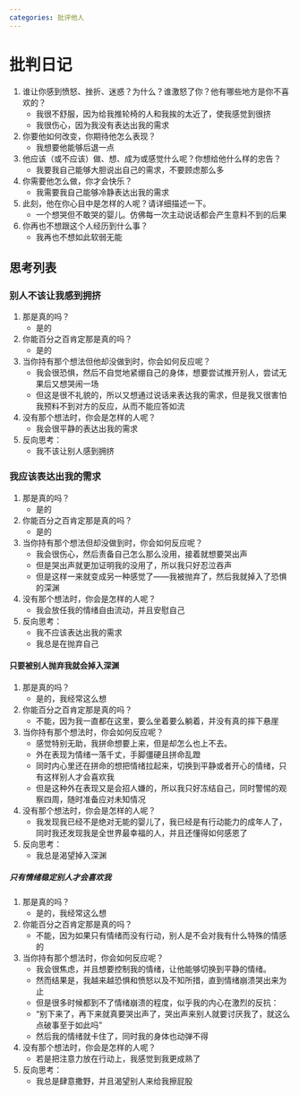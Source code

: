 ```yaml
---
categories: 批评他人
---
```


# 批判日记

1. 谁让你感到愤怒、挫折、迷惑？为什么？谁激怒了你？他有哪些地方是你不喜欢的？
    - 我很不舒服，因为给我推轮椅的人和我挨的太近了，使我感觉到很挤
    - 我很伤心，因为我没有表达出我的需求
2. 你要他如何改变，你期待他怎么表现？
    - 我想要他能够后退一点
3. 他应该（或不应该）做、想、成为或感觉什么呢？你想给他什么样的忠告？
    - 我要我自己能够大胆说出自己的需求，不要顾虑那么多
4. 你需要他怎么做，你才会快乐？
    - 我需要我自己能够冷静表达出我的需求
5. 此刻，他在你心目中是怎样的人呢？请详细描述一下。
    - 一个想哭但不敢哭的婴儿。仿佛每一次主动说话都会产生意料不到的后果
6. 你再也不想跟这个人经历到什么事？
    - 我再也不想如此软弱无能

## 思考列表

### 别人不该让我感到拥挤

1. 那是真的吗？
    - 是的
2. 你能百分之百肯定那是真的吗？
    - 是的
3. 当你持有那个想法但他却没做到时，你会如何反应呢？
    - 我会很恐惧，然后不自觉地紧绷自己的身体，想要尝试推开别人，尝试无果后又想哭闹一场
    - 但这是很不礼貌的，所以又想通过说话来表达我的需求，但是我又很害怕我预料不到对方的反应，从而不能应答如流
4. 没有那个想法时，你会是怎样的人呢？
    - 我会很平静的表达出我的需求
5. 反向思考：
    - 我不该让别人感到拥挤

### 我应该表达出我的需求

1. 那是真的吗？
    - 是的
2. 你能百分之百肯定那是真的吗？
    - 是的
3. 当你持有那个想法但却没做到时，你会如何反应呢？
    - 我会很伤心，然后责备自己怎么那么没用，接着就想要哭出声
    - 但是哭出声就更加证明我的没用了，所以我只好忍泣吞声
    - 但是这样一来就变成另一种感觉了——我被抛弃了，然后我就掉入了恐惧的深渊
4. 没有那个想法时，你会是怎样的人呢？
    - 我会放任我的情绪自由流动，并且安慰自己
5. 反向思考：
    - 我不应该表达出我的需求
    - 我总是在抛弃自己

#### 只要被别人抛弃我就会掉入深渊

1. 那是真的吗？
    - 是的，我经常这么想
2. 你能百分之百肯定那是真的吗？
    - 不能，因为我一直都在这里，要么坐着要么躺着，并没有真的摔下悬崖
3. 当你持有那个想法时，你会如何反应呢？
    - 感觉特别无助，我拼命想要上来，但是却怎么也上不去。
    - 外在表现为情绪一落千丈，手脚僵硬且拼命乱蹬
    - 同时内心里还在拼命的想把情绪拉起来，切换到平静或者开心的情绪，只有这样别人才会喜欢我
    - 但是这种外在表现又是会招人嫌的，所以我只好冻结自己，同时警惕的观察四周，随时准备应对未知情况
4. 没有那个想法时，你会是怎样的人呢？
    - 我发现我已经不是绝对无能的婴儿了，我已经是有行动能力的成年人了，同时我还发现我是全世界最幸福的人，并且还懂得如何感恩了
5. 反向思考：
    - 我总是渴望掉入深渊

##### 只有情绪稳定别人才会喜欢我

1. 那是真的吗？
    - 是的，我经常这么想
2. 你能百分之百肯定那是真的吗？
    - 不能，因为如果只有情绪而没有行动，别人是不会对我有什么特殊的情感的
3. 当你持有那个想法时，你会如何反应呢？
    - 我会很焦虑，并且想要控制我的情绪，让他能够切换到平静的情绪。
    - 然而结果是，我越来越恐惧和愤怒以及不知所措，直到情绪崩溃哭出来为止
    - 但是很多时候都到不了情绪崩溃的程度，似乎我的内心在激烈的反抗：
    - “别下来了，再下来就真要哭出声了，哭出声来别人就要讨厌我了，就这么点破事至于如此吗”
    - 然后我的情绪就卡住了，同时我的身体也动弹不得
4. 没有那个想法时，你会是怎样的人呢？
    - 若是把注意力放在行动上，我感觉到我更成熟了
5. 反向思考：
    - 我总是肆意撒野，并且渴望别人来给我擦屁股
